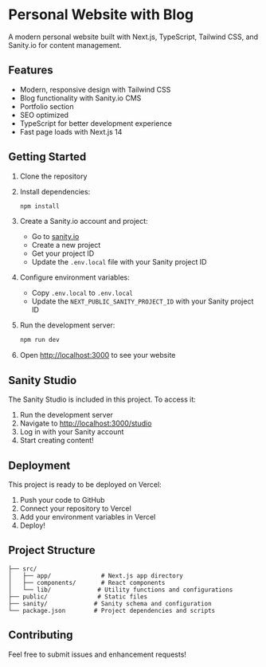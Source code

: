 # Personal Website with Blog

A modern personal website built with Next.js, TypeScript, Tailwind CSS, and Sanity.io for content management.

## Features

- Modern, responsive design with Tailwind CSS
- Blog functionality with Sanity.io CMS
- Portfolio section
- SEO optimized
- TypeScript for better development experience
- Fast page loads with Next.js 14

## Getting Started

1. Clone the repository
2. Install dependencies:
   ```bash
   npm install
   ```

3. Create a Sanity.io account and project:
   - Go to [sanity.io](https://www.sanity.io/)
   - Create a new project
   - Get your project ID
   - Update the `.env.local` file with your Sanity project ID

4. Configure environment variables:
   - Copy `.env.local` to `.env.local`
   - Update the `NEXT_PUBLIC_SANITY_PROJECT_ID` with your Sanity project ID

5. Run the development server:
   ```bash
   npm run dev
   ```

6. Open [http://localhost:3000](http://localhost:3000) to see your website

## Sanity Studio

The Sanity Studio is included in this project. To access it:

1. Run the development server
2. Navigate to [http://localhost:3000/studio](http://localhost:3000/studio)
3. Log in with your Sanity account
4. Start creating content!

## Deployment

This project is ready to be deployed on Vercel:

1. Push your code to GitHub
2. Connect your repository to Vercel
3. Add your environment variables in Vercel
4. Deploy!

## Project Structure

```
├── src/
│   ├── app/              # Next.js app directory
│   ├── components/       # React components
│   └── lib/             # Utility functions and configurations
├── public/              # Static files
├── sanity/             # Sanity schema and configuration
└── package.json        # Project dependencies and scripts
```

## Contributing

Feel free to submit issues and enhancement requests!
